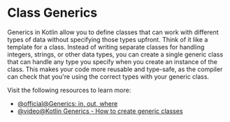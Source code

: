 # Class Generics

Generics in Kotlin allow you to define classes that can work with different types of data without specifying those types upfront. Think of it like a template for a class. Instead of writing separate classes for handling integers, strings, or other data types, you can create a single generic class that can handle any type you specify when you create an instance of the class. This makes your code more reusable and type-safe, as the compiler can check that you're using the correct types with your generic class.

Visit the following resources to learn more:

- [@official@Generics: in, out, where](https://kotlinlang.org/docs/generics.html)
- [@video@Kotlin Generics - How to create generic classes](https://www.youtube.com/watch?v=tddbTT_v1BE)